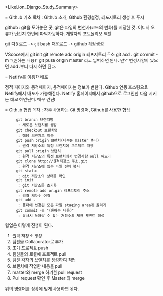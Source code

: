<LikeLion_Django_Study_Summary>

= Github 기초
목차 : Github 소개, Github 환경설정, 레포지토리 생성 후 푸시

github : git을 모아놓은 곳, git은 파일의 변천사(코드의 변화)를 저장한 것.
         어디서 오류가 난건지 한번에 파악가능하다.
         개발자의 포트폴리오 역할

git 다운로드 -> git bash 다운로드 -> github 계정생성

VScode에서
         git init
         git remote add origin 레포지토리 주소
         git add .
         git commit -m "(원하는 내용)"
         git push origin master
라고 입력하면 된다. 만약 변경사항이 있으면 add .부터 다시 하면 된다.
        
= Netlify를 이용한 배포

정적 페이지와 동적페이지, 동적페이지는 정보가 변한다.
Github 연동 호스팅으로 Netlify에서 배포가 가능해진다.
Netlify 홈페이지에서 github으로 로그인한 다음 시키는 대로 하면된다.
매우 간단!

= Github 협업
목차 : 자주 사용하는 Git 명령어, Github를 사용한 협업


         git branch 브랜치명
          : 새로운 브랜치를 생성
         git checkout 브랜치명
          : 해당 브랜치로 이동
         git push origin 브랜치(대부분 master 쓴다)
          : 원격 저장소의 특정 브랜치에 프로젝트 저장
         git pull origin 브랜치
          : 원격 저장소의 특정 브랜치에서 변경사항 pull 해오기
         git clone http://원격저장소 주소.git
          : 원격 저장소에 있는 파일 전체 복사
         git status
          : git 저장소의 상태를 확인
         git init
          : git 저장소를 초기화
         git remote add origin 레포지토리 주소
          : 원격 저장소 연결
         git add .
          : 폴더에 변경된 모든 파일 staging area에 올리기
         git commit -m "(원하는 내용)"
          : 유사시 돌아갈 수 있는 저장소의 체크 포인트 생성

협업은 이렇게 진행이 된다.

 1. 원격 저장소 생성
 2. 팀원을 Collaborator로 추가
 3. 초기 프로젝트 push
 4. 팀원들의 로컬에 프로젝트 pull
 5. 팀원 각자의 브랜치를 생성하여 작업
 6. 브랜치에 작업한 내용을 pull
 7. master와 merge 하기전 pull request
 8. Pull request 확인 후 Master 와 merge
 
 위의 명령어를 상황에 맞게 사용하면 된다.

